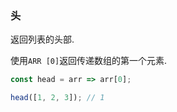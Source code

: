 ### 头

返回列表的头部. 

使用`ARR [0]`返回传递数组的第一个元素. 

```js
const head = arr => arr[0];
```

```js
head([1, 2, 3]); // 1
```